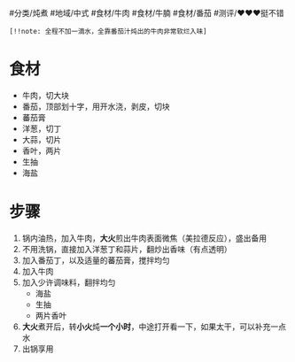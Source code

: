#分类/炖煮 
#地域/中式 
#食材/牛肉 #食材/牛腩  #食材/番茄 
#测评/❤️❤️❤️挺不错

`[!!note: 全程不加一滴水，全靠番茄汁炖出的牛肉非常软烂入味]`

# 食材
- 牛肉，切大块
- 番茄，顶部划十字，用开水浇，剥皮，切块
- 蕃茄膏
- 洋葱，切丁
- 大蒜，切片
- 香叶，两片
- 生抽
- 海盐

# 步骤
1. 锅内油热，加入牛肉，**大火**煎出牛肉表面微焦（美拉德反应），盛出备用
2. 不用洗锅，直接加入洋葱丁和蒜片，翻炒出香味（有点透明）
3. 加入番茄丁，以及适量的蕃茄膏，搅拌均匀
4. 加入牛肉
5. 加入少许调味料，翻拌均匀
   - 海盐
   - 生抽
   - 两片香叶
6. **大火**煮开后，转**小火**炖**一个小时**，中途打开看一下，如果太干，可以补充一点水
7. 出锅享用  